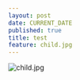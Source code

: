 ```yaml
---
layout: post
date: CURRENT_DATE
published: true
title: test
feature: child.jpg
---
```

![child.jpg]({{site.baseurl}}/assets/images/posts/child.jpg)
